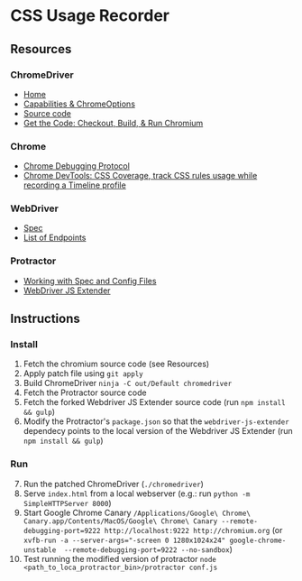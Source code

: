 # CSS Usage Recorder

## Resources
### ChromeDriver
* [Home](https://sites.google.com/a/chromium.org/chromedriver/)
* [Capabilities & ChromeOptions](https://sites.google.com/a/chromium.org/chromedriver/capabilities)
* [Source code](https://cs.chromium.org/chromium/src/chrome/test/chromedriver/README.txt)
* [Get the Code: Checkout, Build, & Run Chromium](https://www.chromium.org/developers/how-tos/get-the-code)

### Chrome
* [Chrome Debugging Protocol](https://developer.chrome.com/devtools/docs/debugger-protocol)
* [Chrome DevTools: CSS Coverage, track CSS rules usage while recording a Timeline profile](https://umaar.com/dev-tips/121-css-coverage/)

### WebDriver
* [Spec](https://w3c.github.io/webdriver/webdriver-spec.html)
* [List of Endpoints](https://w3c.github.io/webdriver/webdriver-spec.html#list-of-endpoints)

### Protractor
* [Working with Spec and Config Files](https://github.com/angular/protractor/blob/master/docs/api-overview.md)
* [WebDriver JS Extender](https://github.com/angular/webdriver-js)

## Instructions
### Install
1. Fetch the chromium source code (see Resources)
2. Apply patch file using `git apply`
3. Build ChromeDriver `ninja -C out/Default chromedriver`
4. Fetch the Protractor source code
5. Fetch the forked Webdriver JS Extender source code (run `npm install && gulp`)
6. Modify the Protractor's `package.json` so that the `webdriver-js-extender` dependecy points to the local version of the Webdriver JS Extender (run `npm install && gulp`)

### Run
7. Run the patched ChromeDriver (`./chromedriver`)
8. Serve `index.html` from a local webserver (e.g.: run `python -m SimpleHTTPServer 8000`)
9. Start Google Chrome Canary `/Applications/Google\ Chrome\ Canary.app/Contents/MacOS/Google\ Chrome\ Canary --remote-debugging-port=9222 http://localhost:9222 http://chromium.org` (or `xvfb-run -a --server-args="-screen 0 1280x1024x24" google-chrome-unstable  --remote-debugging-port=9222 --no-sandbox`)
10. Test running the modified version of protractor `node <path_to_loca_protractor_bin>/protractor conf.js`

